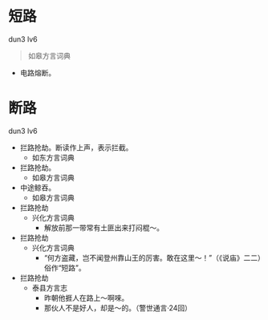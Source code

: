 # 短路
dun3 lv6
> 如皋方言词典
- 电路熔断。

# 断路
dun3 lv6
+ 拦路抢劫。断读作上声，表示拦截。
  * 如东方言词典
+ 拦路抢劫。
  * 如皋方言词典
+ 中途鲸吞。
  * 如皋方言词典
+ 拦路抢劫
  * 兴化方言词典
    - 解放前那一带常有土匪出来打闷棍～。
+ 拦路抢劫
  * 兴化方言词典
    - “何方盗藏，岂不闻登州靠山王的厉害。敢在这里～！”（《说庙》二二）俗作“短路”。
+ 拦路抢劫
  * 泰县方言志
    - 昨朝他捱人在路上～啊唻。
    - 那伙人不是好人，却是～的。（警世通言·24回）
